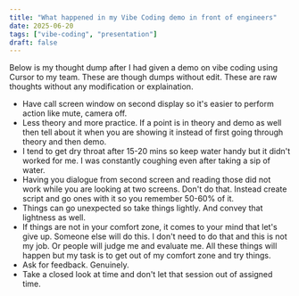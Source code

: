 ```yaml
---
title: "What happened in my Vibe Coding demo in front of engineers"
date: 2025-06-20
tags: ["vibe-coding", "presentation"]
draft: false
---
```


Below is my thought dump after I had given a demo on vibe coding using Cursor to my team.
These are though dumps without edit. These are raw thoughts without any modification or explaination.

- Have call screen window on second display so it's easier to perform action like mute, camera off.
- Less theory and more practice. If a point is in theory and demo as well then tell about it when you are showing it instead of first going through theory and then demo.
- I tend to get dry throat after 15-20 mins so keep water handy but it didn't worked for me. I was constantly coughing even after taking a sip of water.
- Having you dialogue from second screen and reading those did not work while you are looking at two screens. Don't do that. Instead create script and go ones with it so you remember 50-60% of it.
- Things can go unexpected so take things lightly. And convey that lightness as well.
- If things are not in your comfort zone, it comes to your mind that let's give up. Someone else will do this. I don't need to do that and this is not my job. Or people will judge me and evaluate me. All these things will happen but my task is to get out of my comfort zone and try things.
- Ask for feedback. Genuinely.
- Take a closed look at time and don't let that session out of assigned time.
